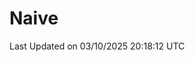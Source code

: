 # Naive
<!-- ## 日拱一卒，功不唐捐 -->
<!-- [![GitHub Streak](https://streak-stats.demolab.com/?user=XiaoXKKK)](https://git.io/streak-stats) -->
<!--START_SECTION:waka-->

 Last Updated on 03/10/2025 20:18:12 UTC
<!--END_SECTION:waka-->

